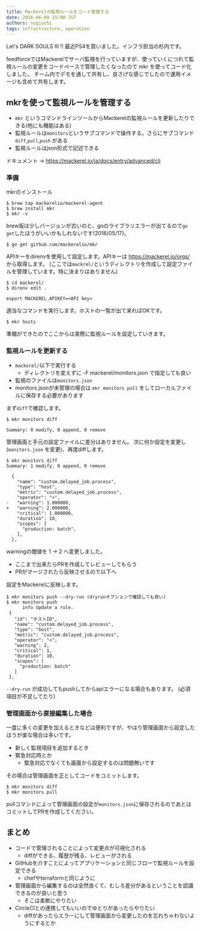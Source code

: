 ```yaml
---
title: Mackerelの監視ルールをコード管理する
date: 2016-06-09 15:00 JST
authors: sugiuchi
tags: infrastructure, operation
---
```

Let's DARK SOULS Ⅲ !! 最近PS4を買いました。インフラ担当の杉内です。

feedforceではMackerelでサーバ監視を行っていますが、使っていくにつれて監視ルールの変更をコードベースで管理したくなったので mkr を使ってコード化しました。
チーム内でデモを通して共有し、良さげな感じでしたので運用イメージも含めて共有します。

<!--more-->

## mkrを使って監視ルールを管理する

- `mkr` というコマンドラインツールからMackerelの監視ルールを更新したりできる(他にも機能はある)
- 監視ルールは`monitors`というサブコマンドで操作する。さらにサブコマンド `diff`,`pull`,`push` がある
- 監視ルールはjson形式で記述できる

ドキュメント → https://mackerel.io/ja/docs/entry/advanced/cli

### 準備

mkrのインストール

```
$ brew tap mackerelio/mackerel-agent
$ brew install mkr
$ mkr -v
```

brew版は少しバージョンが古いのと、goのライブラリエラーが出てるので`go get`したほうがいいかもしれないです(2016/05/17)。

```
$ go get github.com/mackerelio/mkr
```

APIキーをdirenvを使用して設定します。APIキーは https://mackerel.io/orgs/<Organization> から取得します。
(ここでは`mackrel/`というディレクトリを作成して設定ファイルを管理しています。特に決まりはありません)

```
$ cd mackerel/
$ direnv edit .

export MACKEREL_APIKEY=<API key>
```

適当なコマンドを実行します。ホストの一覧が出て来ればOKです。

```
$ mkr hosts
```

準備ができたのでここからは実際に監視ルールを設定していきます。

### 監視ルールを更新する

- `mackerel/`以下で実行する
  - ディレクトリを変えずに -F mackerel/monitors.json で指定しても良い
- 監視のファイルは`monitors.json`
- monitors.jsonが未管理の場合は `mkr monitors pull` をしてローカルファイルに保存する必要があります

まず`diff`で確認します。

```
$ mkr monitors diff

Summary: 0 modify, 0 append, 0 remove
```

管理画面と手元の設定ファイルに差分はありません。
次に何か設定を変更し(`monitors.json` を変更)、再度diffします。

```
$ mkr monitors diff
Summary: 1 modify, 0 append, 0 remove

  {
    "name": "custom.delayed_job.process",
    "type": "host",
    "metric": "custom.delayed_job.process",
    "operator": "<",
-   "warning": 1.000000,
+   "warning": 2.000000,
    "critical": 1.000000,
    "duration": 10,
    "scopes": [
      "production: batch",
    ],
  },
```

warningの閾値を 1 -> 2 へ変更しました。

- ここまで出来たらPRを作成してレビューしてもらう
- PRがマージされたら反映させるので以下へ

設定をMackerelに反映します。

```
$ mkr monitors push --dry-run (dryrunオプションで確認しても良い)
$ mkr monitors push
      info Update a rule.
 {
   "id": "ホストID",
   "name": "custom.delayed_job.process",
   "type": "host",
   "metric": "custom.delayed_job.process",
   "operator": "<",
   "warning": 2,
   "critical": 1,
   "duration": 10,
   "scopes": [
     "production: batch"
   ]
 },
```

`--dry-run` が成功してもpushしてからapiエラーになる場合もあります。
(必須項目が不足してたり)

### 管理画面から直接編集した場合

一度に多くの変更を加えるときなどは便利ですが、やはり管理画面から設定したほうが楽な場合は多いです。

- 新しく監視項目を追加するとき
- 緊急対応時とか
  - 緊急対応でなくても画面から設定するのは問題無いです

その場合は管理画面を正としてコードをコミットします。

```
$ mkr monitors diff
$ mkr monitors pull
```

pullコマンドによって管理画面の設定が`monitors.json`に保存されるのであとはコミットしてPRを作成してください。

## まとめ

- コードで管理されることによって変更点が可視化される
  - diffができる、履歴が残る、レビューがされる
- GitHubを介すことによってアプリケーションと同じフローで監視ルールを設定できる
  - chefやterraformと同じように
- 管理画面から編集するのは全然良くて、むしろ差分があるということを認識できるのが良いと思う
  - そこは柔軟にやりたい
- CircleCIとの連携してもいいのでゆとりがあったらやりたい
  - diffがあったらエラーにして管理画面から変更したのを忘れちゃわないようにするとか
